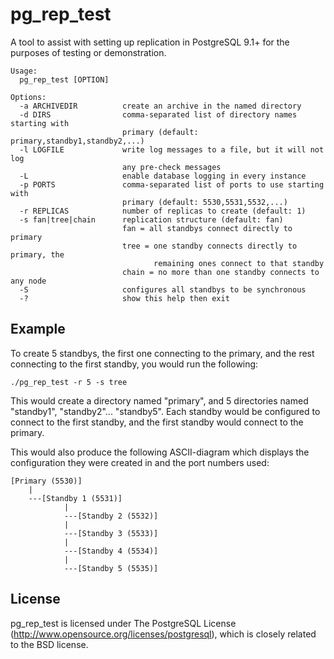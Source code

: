 pg_rep_test
===========

A tool to assist with setting up replication in PostgreSQL 9.1+ for the purposes of testing or demonstration.

	Usage:
	  pg_rep_test [OPTION]
	
	Options:
	  -a ARCHIVEDIR          create an archive in the named directory
	  -d DIRS                comma-separated list of directory names starting with
	                         primary (default: primary,standby1,standby2,...)
	  -l LOGFILE             write log messages to a file, but it will not log
	                         any pre-check messages
	  -L                     enable database logging in every instance
	  -p PORTS               comma-separated list of ports to use starting with
	                         primary (default: 5530,5531,5532,...)
	  -r REPLICAS            number of replicas to create (default: 1)
	  -s fan|tree|chain      replication structure (default: fan)
	                         fan = all standbys connect directly to primary
	                         tree = one standby connects directly to primary, the
	                                remaining ones connect to that standby
	                         chain = no more than one standby connects to any node
	  -S                     configures all standbys to be synchronous
	  -?                     show this help then exit


## Example

To create 5 standbys, the first one connecting to the primary, and the rest connecting
to the first standby, you would run the following:

`./pg_rep_test -r 5 -s tree`

This would create a directory named "primary", and 5 directories named
"standby1", "standby2"... "standby5".  Each standby would be configured
to connect to the first standby, and the first standby would connect
to the primary.

This would also produce the following ASCII-diagram which displays the
configuration they were created in and the port numbers used:

	[Primary (5530)]
	    |
	    ---[Standby 1 (5531)]
	            |
	            ---[Standby 2 (5532)]
	            |
	            ---[Standby 3 (5533)]
	            |
	            ---[Standby 4 (5534)]
	            |
	            ---[Standby 5 (5535)]


## License

pg_rep_test is licensed under The PostgreSQL License
(http://www.opensource.org/licenses/postgresql),
which is closely related to the BSD license.
